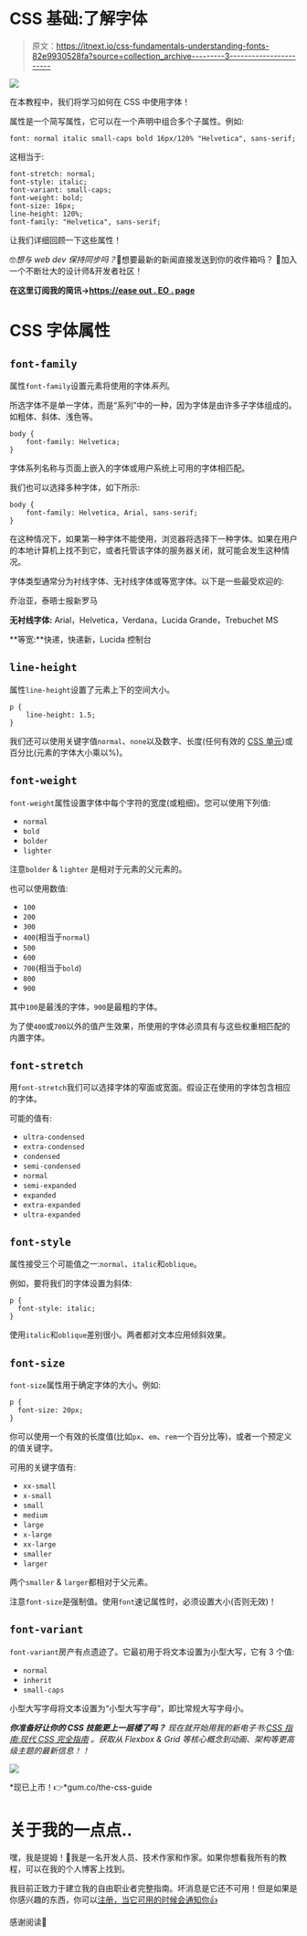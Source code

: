 # CSS 基础:了解字体

> 原文：<https://itnext.io/css-fundamentals-understanding-fonts-82e9930528fa?source=collection_archive---------3----------------------->

![](img/92c4fcc50e2a8b485c3687f4491dfaf9.png)

在本教程中，我们将学习如何在 CSS 中使用字体！

属性是一个简写属性，它可以在一个声明中组合多个子属性。例如:

```
font: normal italic small-caps bold 16px/120% "Helvetica", sans-serif;
```

这相当于:

```
font-stretch: normal;
font-style: italic; 
font-variant: small-caps; 
font-weight: bold; 
font-size: 16px; 
line-height: 120%; 
font-family: "Helvetica", sans-serif;
```

让我们详细回顾一下这些属性！

🤓*想与 web dev 保持同步吗？*🚀想要最新的新闻直接发送到你的收件箱吗？
🎉加入一个不断壮大的设计师&开发者社区！

**在这里订阅我的简讯→**[**https://ease out . EO . page**](https://easeout.eo.page/)

# CSS 字体属性

## `font-family`

属性`font-family`设置元素将使用的字体*系列*。

所选字体不是单一字体，而是“系列”中的一种，因为字体是由许多子字体组成的。如粗体、斜体、浅色等。

```
body {
    font-family: Helvetica;
}
```

字体系列名称与页面上嵌入的字体或用户系统上可用的字体相匹配。

我们也可以选择多种字体，如下所示:

```
body {
    font-family: Helvetica, Arial, sans-serif;
}
```

在这种情况下，如果第一种字体不能使用，浏览器将选择下一种字体。如果在用户的本地计算机上找不到它，或者托管该字体的服务器关闭，就可能会发生这种情况。

字体类型通常分为衬线字体、无衬线字体或等宽字体。以下是一些最受欢迎的:

乔治亚，泰晤士报新罗马

**无衬线字体:** Arial，Helvetica，Verdana，Lucida Grande，Trebuchet MS

**等宽:**快递，快递新，Lucida 控制台

## `line-height`

属性`line-height`设置了元素上下的空间大小。

```
p {
    line-height: 1.5;
}
```

我们还可以使用关键字值`normal`、`none`以及数字、长度(任何有效的 [CSS 单元](https://www.easeout.co/blog/2020-04-30-css-units))或百分比(元素的字体大小乘以%)。

## `font-weight`

`font-weight`属性设置字体中每个字符的宽度(或粗细)。您可以使用下列值:

*   `normal`
*   `bold`
*   `bolder`
*   `lighter`

注意`bolder` & `lighter` 是相对于元素的父元素的。

也可以使用数值:

*   `100`
*   `200`
*   `300`
*   `400`(相当于`normal`)
*   `500`
*   `600`
*   `700`(相当于`bold`)
*   `800`
*   `900`

其中`100`是最浅的字体，`900`是最粗的字体。

为了使`400`或`700`以外的值产生效果，所使用的字体必须具有与这些权重相匹配的内置字体。

## `font-stretch`

用`font-stretch`我们可以选择字体的窄面或宽面。假设正在使用的字体包含相应的字体。

可能的值有:

*   `ultra-condensed`
*   `extra-condensed`
*   `condensed`
*   `semi-condensed`
*   `normal`
*   `semi-expanded`
*   `expanded`
*   `extra-expanded`
*   `ultra-expanded`

## `font-style`

属性接受三个可能值之一:`normal`、`italic`和`oblique`。

例如，要将我们的字体设置为斜体:

```
p {
  font-style: italic;
}
```

使用`italic`和`oblique`差别很小。两者都对文本应用倾斜效果。

## `font-size`

`font-size`属性用于确定字体的大小。例如:

```
p {
  font-size: 20px;
}
```

你可以使用一个有效的长度值(比如`px`、`em`、`rem`一个百分比等)，或者一个预定义的值关键字。

可用的关键字值有:

*   `xx-small`
*   `x-small`
*   `small`
*   `medium`
*   `large`
*   `x-large`
*   `xx-large`
*   `smaller`
*   `larger`

两个`smaller` & `larger`都相对于父元素。

注意`font-size`是强制值。使用`font`速记属性时，必须设置大小(否则无效)！

## `font-variant`

`font-variant`房产有点遗迹了。它最初用于将文本设置为小型大写，它有 3 个值:

*   `normal`
*   `inherit`
*   `small-caps`

小型大写字母将文本设置为“小型大写字母”，即比常规大写字母小。

***你准备好让你的 CSS 技能更上一层楼了吗？*** *现在就开始用我的新电子书:*[*CSS 指南:现代 CSS 完全指南*](https://gum.co/the-css-guide) *。获取从 Flexbox & Grid 等核心概念到动画、架构等更高级主题的最新信息！！*

![](img/d3e2ee6adb6ffa2c189049cea5937e93.png)

*现已上市！👉*gum.co/the-css-guide

# 关于我的一点点..

嘿，我是提姆！👋我是一名开发人员、技术作家和作家。如果你想看我所有的教程，可以在我的个人博客上找到。

我目前正致力于建立我的自由职业者完整指南。坏消息是它还不可用！但是如果是你感兴趣的东西，你可以[注册，当它可用的时候会通知你👍](https://easeout.eo.page/news)

感谢阅读🎉